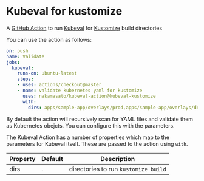 # Kubeval for kustomize

A [GitHub Action](https://github.com/features/actions) to run [Kubeval](https://github.com/instrumenta/kubeval) for [Kustomize](https://github.com/kubernetes-sigs/kustomize) build directories

You can use the action as follows:

```yaml
on: push
name: Validate
jobs:
  kubeval:
    runs-on: ubuntu-latest
    steps:
    - uses: actions/checkout@master
    - name: validate kubernetes yaml for kustomize
      uses: nakamasato/kubeval-action@kubeval-kustomize
      with:
        dirs: apps/sample-app/overlays/prod,apps/sample-app/overlays/dev
```

By default the action will recursively scan for YAML files and validate them as Kubernetes obejcts. You can configure this with the parameters.

The Kubeval Action has a number of properties which map to the parameters for Kubeval itself. These are
passed to the action using `with`.

| Property | Default | Description |
| --- | --- | --- |
| dirs | . | directories to run `kustomize build` |
